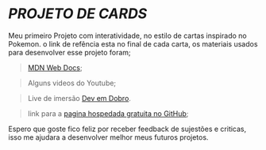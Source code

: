 # *PROJETO DE CARDS*

Meu primeiro Projeto com interatividade, no estilo de cartas inspirado no Pokemon. o link de refência esta no final de cada carta,
os materiais usados para desenvolver esse projeto foram;
> [MDN Web Docs](https://developer.mozilla.org/pt-BR/);

> Alguns videos do Youtube;

> Live de imersão [Dev em Dobro](https://www.youtube.com/@DevemDobro).

> link para a [pagina hospedada gratuita no GitHub](https://gabrielmatheus1.github.io/Projeto-Cards/); 

Espero que goste fico feliz por receber feedback de sujestões e criticas, isso me ajudara a desenvolver melhor meus futuros projetos. 
